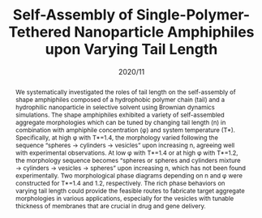 ---
title: Self-Assembly of Single-Polymer-Tethered Nanoparticle Amphiphiles upon Varying Tail Length
authors:
- Qingxiao Li
- 朱有亮
- Xinhui Zhang
- Kaidong Xu
- Jina Wang
- Zhixin Li
- Yun Bao
date: '2020/11'
doi: 10.3390/nano10112108
publish_types: 期刊文章
publication: Nanomaterials
abstract: We systematically investigated the roles of tail length on the  self-assembly of shape amphiphiles composed of a hydrophobic polymer  chain (tail) and a hydrophilic nanoparticle in selective solvent using  Brownian dynamics simulations. The shape amphiphiles exhibited a variety  of self-assembled aggregate morphologies which can be tuned by changing  tail length (n) in combination with amphiphile concentration (φ) and  system temperature (T*). Specifically, at high φ with T*=1.4, the  morphology varied following the sequence “spheres → cylinders →  vesicles” upon increasing n, agreeing well with experimental  observations. At low φ with T*=1.4 or at high φ with T*=1.2, the  morphology sequence becomes “spheres or spheres and cylinders mixture →  cylinders → vesicles → spheres” upon increasing n, which has not been  found experimentally. Two morphological phase diagrams depending on n  and φ were constructed for T*=1.4 and 1.2, respectively. The rich phase  behaviors on varying tail length could provide the feasible routes to  fabricate target aggregate morphologies in various applications,  especially for the vesicles with tunable thickness of membranes that are  crucial in drug and gene delivery.
url_pdf: https://www.mdpi.com/2079-4991/10/11/2108
---